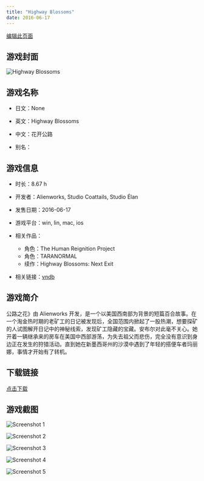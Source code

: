 ```yaml
---
title: "Highway Blossoms"
date: 2016-06-17
---
```

[编辑此页面](https://github.com/ACG-3/ADV3-source/blob/main/source/_posts/games/Highway%20Blossoms.md)

## 游戏封面

![Highway Blossoms](https%3A//pan.timero.xyz/onedrive/img_lib_001/Highway%20Blossoms_cover.avif)


## 游戏名称

- 日文：None
- 英文：Highway Blossoms
- 中文：花开公路

- 别名：


## 游戏信息

- 时长：8.67 h
- 开发者：Alienworks, Studio Coattails, Studio Élan
- 发售日期：2016-06-17
- 游戏平台：win, lin, mac, ios
- 相关作品：
   - 角色：The Human Reignition Project
   - 角色：TARANORMAL
   - 续作：Highway Blossoms: Next Exit

- 相关链接：[vndb](https://vndb.org/v18381)


## 游戏简介

公路之花》由 Alienworks 开发，是一个以美国西南部为背景的短篇百合故事。在一个淘金热时期的老矿工的日记被发现后，全国范围内掀起了一股热潮，想要探矿的人试图解开日记中的神秘线索，发现矿工隐藏的宝藏。安布尔对此毫不关心。她开着一辆继承来的房车在美国中西部游荡，为失去祖父而悲伤，完全没有意识到身边正在发生的狩猎活动。直到她在新墨西哥州的沙漠中遇到了年轻的搭便车者玛丽娜，事情才开始有了转机。




## 下载链接

[点击下载](https://pan.timero.xyz/onedrive/adv_lib_001/Highway%20Blossoms)


## 游戏截图


![Screenshot 1](https%3A//pan.timero.xyz/onedrive/img_lib_001/Highway%20Blossoms_Screenshot_1.avif)

![Screenshot 2](https%3A//pan.timero.xyz/onedrive/img_lib_001/Highway%20Blossoms_Screenshot_2.avif)

![Screenshot 3](https%3A//pan.timero.xyz/onedrive/img_lib_001/Highway%20Blossoms_Screenshot_3.avif)

![Screenshot 4](https%3A//pan.timero.xyz/onedrive/img_lib_001/Highway%20Blossoms_Screenshot_4.avif)

![Screenshot 5](https%3A//pan.timero.xyz/onedrive/img_lib_001/Highway%20Blossoms_Screenshot_5.avif)

